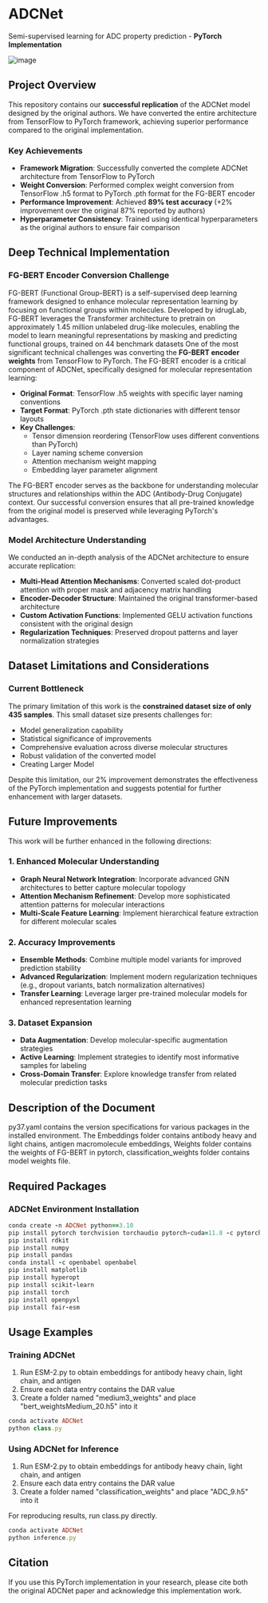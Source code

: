 # ADCNet
Semi-supervised learning for ADC property prediction - **PyTorch Implementation**

![image](ADCNet.svg)

## Project Overview

This repository contains our **successful replication** of the ADCNet model designed by the original authors. We have converted the entire architecture from TensorFlow to PyTorch framework, achieving superior performance compared to the original implementation.

### Key Achievements

- **Framework Migration**: Successfully converted the complete ADCNet architecture from TensorFlow to PyTorch
- **Weight Conversion**: Performed complex weight conversion from TensorFlow .h5 format to PyTorch .pth format for the FG-BERT encoder
- **Performance Improvement**: Achieved **89% test accuracy** (+2% improvement over the original 87% reported by authors)
- **Hyperparameter Consistency**: Trained using identical hyperparameters as the original authors to ensure fair comparison

## Deep Technical Implementation

### FG-BERT Encoder Conversion Challenge
FG-BERT (Functional Group-BERT) is a self-supervised deep learning framework designed to enhance molecular representation learning by focusing on functional groups within molecules. Developed by idrugLab, FG-BERT leverages the Transformer architecture to pretrain on approximately 1.45 million unlabeled drug-like molecules, enabling the model to learn meaningful representations by masking and predicting functional groups, trained on 44 benchmark datasets
One of the most significant technical challenges was converting the **FG-BERT encoder weights** from TensorFlow to PyTorch. The FG-BERT encoder is a critical component of ADCNet, specifically designed for molecular representation learning:

- **Original Format**: TensorFlow .h5 weights with specific layer naming conventions
- **Target Format**: PyTorch .pth state dictionaries with different tensor layouts
- **Key Challenges**: 
  - Tensor dimension reordering (TensorFlow uses different conventions than PyTorch)
  - Layer naming scheme conversion
  - Attention mechanism weight mapping
  - Embedding layer parameter alignment

The FG-BERT encoder serves as the backbone for understanding molecular structures and relationships within the ADC (Antibody-Drug Conjugate) context. Our successful conversion ensures that all pre-trained knowledge from the original model is preserved while leveraging PyTorch's advantages.

### Model Architecture Understanding

We conducted an in-depth analysis of the ADCNet architecture to ensure accurate replication:

- **Multi-Head Attention Mechanisms**: Converted scaled dot-product attention with proper mask and adjacency matrix handling
- **Encoder-Decoder Structure**: Maintained the original transformer-based architecture
- **Custom Activation Functions**: Implemented GELU activation functions consistent with the original design
- **Regularization Techniques**: Preserved dropout patterns and layer normalization strategies

## Dataset Limitations and Considerations

### Current Bottleneck
The primary limitation of this work is the **constrained dataset size of only 435 samples**. This small dataset size presents challenges for:
- Model generalization capability
- Statistical significance of improvements
- Comprehensive evaluation across diverse molecular structures
- Robust validation of the converted model
- Creating Larger Model

Despite this limitation, our 2% improvement demonstrates the effectiveness of the PyTorch implementation and suggests potential for further enhancement with larger datasets.

## Future Improvements

This work will be further enhanced in the following directions:

### 1. Enhanced Molecular Understanding
- **Graph Neural Network Integration**: Incorporate advanced GNN architectures to better capture molecular topology
- **Attention Mechanism Refinement**: Develop more sophisticated attention patterns for molecular interactions
- **Multi-Scale Feature Learning**: Implement hierarchical feature extraction for different molecular scales

### 2. Accuracy Improvements
- **Ensemble Methods**: Combine multiple model variants for improved prediction stability
- **Advanced Regularization**: Implement modern regularization techniques (e.g., dropout variants, batch normalization alternatives)
- **Transfer Learning**: Leverage larger pre-trained molecular models for enhanced representation learning

### 3. Dataset Expansion
- **Data Augmentation**: Develop molecular-specific augmentation strategies
- **Active Learning**: Implement strategies to identify most informative samples for labeling
- **Cross-Domain Transfer**: Explore knowledge transfer from related molecular prediction tasks

## Description of the Document

py37.yaml contains the version specifications for various packages in the installed environment. The Embeddings folder contains antibody heavy and light chains, antigen macromolecule embeddings, Weights folder contains the weights of FG-BERT in pytorch, classification_weights folder contains model weights file.

## Required Packages

### ADCNet Environment Installation
```ruby
conda create -n ADCNet python==3.10
pip install pytorch torchvision torchaudio pytorch-cuda=11.8 -c pytorch -c nvidia
pip install rdkit
pip install numpy
pip install pandas
conda install -c openbabel openbabel
pip install matplotlib
pip install hyperopt
pip install scikit-learn
pip install torch
pip install openpyxl
pip install fair-esm
```

## Usage Examples

### Training ADCNet
1. Run ESM-2.py to obtain embeddings for antibody heavy chain, light chain, and antigen
2. Ensure each data entry contains the DAR value
3. Create a folder named "medium3_weights" and place "bert_weightsMedium_20.h5" into it

```ruby
conda activate ADCNet
python class.py
```

### Using ADCNet for Inference
1. Run ESM-2.py to obtain embeddings for antibody heavy chain, light chain, and antigen
2. Ensure each data entry contains the DAR value
3. Create a folder named "classification_weights" and place "ADC_9.h5" into it

For reproducing results, run class.py directly.

```ruby
conda activate ADCNet
python inference.py
```



## Citation

If you use this PyTorch implementation in your research, please cite both the original ADCNet paper and acknowledge this implementation work.
